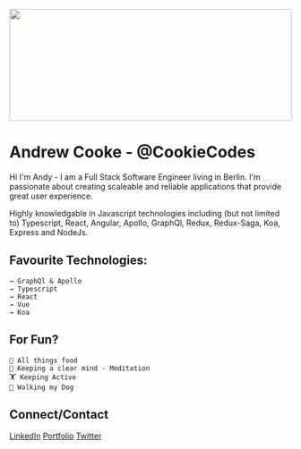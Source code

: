 <p>
  <img src="https://images.unsplash.com/photo-1473181488821-2d23949a045a?ixlib=rb-1.2.1&ixid=eyJhcHBfaWQiOjEyMDd9&auto=format&fit=crop&w=2250&q=80" height="200" width="100%" />
</p>


# Andrew Cooke - @CookieCodes

Hi I'm Andy - I am a Full Stack Software Engineer living in Berlin. I'm passionate about creating scaleable and reliable applications that provide great user experience.

Highly knowledgable in Javascript technologies including (but not limited to) Typescript, React, Angular, Apollo, GraphQl, Redux, Redux-Saga, Koa, Express and NodeJs.

## Favourite Technologies:

```
→ GraphQl & Apollo
→ Typescript
→ React
→ Vue
→ Koa
```

## For Fun?

```
🌮 All things food
🧘 Keeping a clear mind - Meditation
🏋️ Keeping Active
🐶 Walking my Dog
```


## Connect/Contact

[LinkedIn](https://www.linkedin.com/in/andrewcooke89/)
[Portfolio](www.andrewcooke.dev)
[Twitter](https://twitter.com/CodesCookie)

